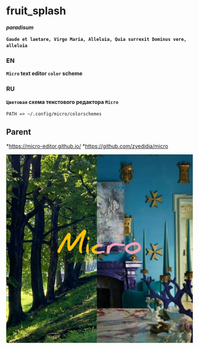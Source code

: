 # fruit_splash
***paradisum***

**`Gaude et laetare, Virgo Maria, Alleluia, Quia surrexit Dominus vere, alleluia`**

### EN
**`Micro` text editor `color` scheme**

### RU
**`Цветовая` схема текстового редактора `Micro`**

`PATH => ~/.config/micro/colorschemes`

## Parent
*https://micro-editor.github.io/
*https://github.com/zyedidia/micro

![Иллюстрация к проекту](https://github.com/Apanazar/stuprum/blob/master/micro.jpg)
